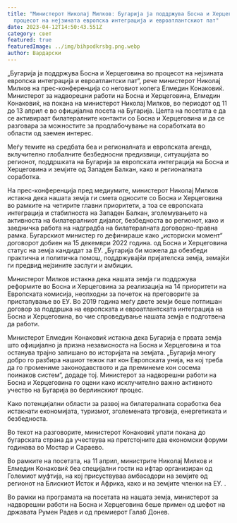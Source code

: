 ```yaml
---
title: "Министерот Николај Милков: Бугарија ја поддржува Босна и Херцеговина во
  процесот на нејзината европска интеграција и евроатлантскиот пат"
date: 2023-04-12T14:50:43.551Z
category: свет
featured: true
featuredImage: ../img/bihpodkrsbg.png.webp
author: Вардарски
---
```


„Бугарија ја поддржува Босна и Херцеговина во процесот на нејзината европска интеграција и евроатлантски пат“, рече министерот Николај Милков на прес-конференција со неговиот колега Елмедин Конаковиќ.
Министерот за надворешни работи на Босна и Херцеговина, Елмедин Конаковиќ, на покана на министерот Николај Милков, во периодот од 11 до 13 април е во официјална посета на Бугарија. Целта на посетата е да се активираат билатералните контакти со Босна и Херцеговина и да се разговара за можностите за продлабочување на соработката во области од заемен интерес.

Меѓу темите на средбата беа и регионалната и европската агенда, вклучително глобалните безбедносни предизвици, ситуацијата во регионот, поддршката на Бугарија за европската интеграција на Босна и Херцеговина и земјите од Западен Балкан, како и регионалната соработка.

На прес-конференција пред медиумите, министерот Николај Милков истакна дека нашата земја ги смета односите со Босна и Херцеговина во рамките на четирите главни приоритети, а тоа се европската интеграција и стабилноста на Западен Балкан, зголемувањето на активноста на билатералниот дијалог, безбедноста во регионот, како и заедничка работа на надградба на билатералната договорно-правна рамка.
Бугарскиот министер го дефинираше како „историски момент“ договорот добиен на 15 декември 2022 година. од Босна и Херцеговина статус на земја кандидат за ЕУ. „Бугарија би можела да обезбеди практична и политичка помош, поддржувајќи пријателска земја, земајќи ги предвид нејзините заслуги и амбиции.

Министерот Милков истакна дека нашата земја ги поддржува реформите во Босна и Херцеговина за реализација на 14 приоритети на Европската комисија, неопходни за почеток на преговорите за пристапување во ЕУ. Во 2019 година меѓу двете земји беше потпишан договор за поддршка на европската и евроатлантската интеграција на Босна и Херцеговина, во чие спроведување нашата земја е подготвена да работи.

Министерот Елмедин Конаковиќ истакна дека Бугарија е првата земја што официјално ја призна независноста на Босна и Херцеговина и тоа останува трајно запишано во историјата на земјата. „Бугарија многу добро го разбира нашиот тежок пат кон Европската унија, на кој треба да го промениме законодавството и да преминеме кон сосема поинаков систем“, додаде тој. Министерот за надворешни работи на Босна и Херцеговина го оцени како исклучително важно активното учество на Бугарија во берлинскиот процес.

Како потенцијални области за развој на билатералната соработка беа истакнати економијата, туризмот, зголемената трговија, енергетиката и безбедноста.

Во текот на разговорите, министерот Конаковиќ упати покана до бугарската страна да учествува на претстојните два економски форуми годинава во Мостар и Сараево.

Во рамките на посетата, на 11 април, министрите Николај Милков и Елмедин Конаковиќ беа специјални гости на ифтар организиран од Големиот муфтија, на кој присуствуваа амбасадори на земјите од регионот на Блискиот Исток и Африка, како и на земјите членки на ЕУ. .

Во рамки на програмата на посетата на нашата земја, министерот за надворешни работи на Босна и Херцеговина беше примен од шефот на државата Румен Радев и од премиерот Галаб Донев.
